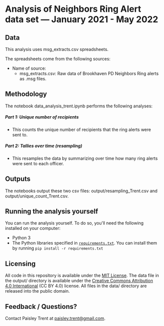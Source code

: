 # Analysis of Neighbors Ring Alert data set — January 2021 - May 2022 

## Data

This analysis uses msg_extracts.csv spreadsheets.

The spreadsheets come from the following sources:

- Name of source:
  - msg_extracts.csv: Raw data of Brookhaven PD Neighbors Ring alerts as .msg files.  

## Methodology

The notebook data_analysis_trent.ipynb performs the following analyses:

##### Part 1: Unique number of recipients

- This counts the unique number of recipients that the ring alerts were sent to. 


##### Part 2: Tallies over time (resampling)

- This resamples the data by summarizing over time how many ring alerts were sent to each officer. 


## Outputs

The notebooks output these two csv files: output/resampling_Trent.csv and output/unique_count_Trent.csv.

## Running the analysis yourself

You can run the analysis yourself. To do so, you'll need the following installed on your computer:

- Python 3
- The Python libraries specified in [`requirements.txt`](requirements.txt). You can install them by running `pip install -r requirements.txt`

## Licensing

All code in this repository is available under the [MIT License](https://opensource.org/licenses/MIT). The data file in the output/ directory is available under the [Creative Commons Attribution 4.0 International](https://creativecommons.org/licenses/by/4.0/) (CC BY 4.0) license. All files in the data/ directory are released into the public domain.

## Feedback / Questions?

Contact Paisley Trent at paisley.trent@gmail.com.
